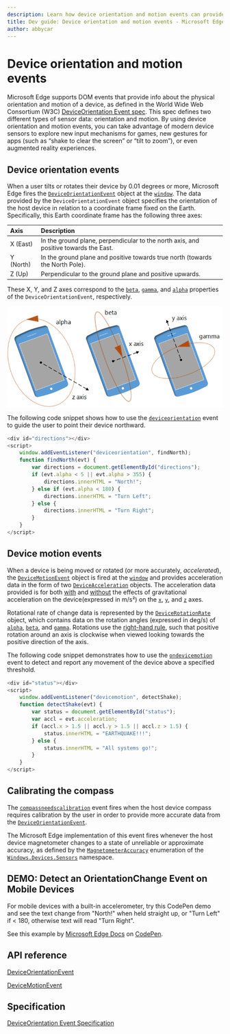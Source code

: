 ```yaml
---
description: Learn how device orientation and motion events can provide event info about the physical orientation and motion of your user’s device.
title: Dev guide: Device orientation and motion events - Microsoft Edge Development
author: abbycar
---
```


# Device orientation and motion events


Microsoft Edge supports DOM events that provide info about the physical orientation and motion of a device, as defined in the World Wide Web Consortium (W3C) [DeviceOrientation Event spec](http://go.microsoft.com/fwlink/p/?LinkID=316395). This spec defines two different types of sensor data: orientation and motion. By using device orientation and motion events, you can take advantage of modern device sensors to explore new input mechanisms for games, new gestures for apps (such as “shake to clear the screen” or “tilt to zoom”), or even augmented reality experiences. 

## Device orientation events

When a user tilts or rotates their device by 0.01 degrees or more, Microsoft Edge fires the [`DeviceOrientationEvent`](https://msdn.microsoft.com/library/Dn322035) object at the [`window`](https://msdn.microsoft.com/library/ms535873). The data provided by the `DeviceOrientationEvent` object specifies the orientation of the host device in relation to a coordinate frame fixed on the Earth. Specifically, this Earth coordinate frame has the following three axes:

Axis | Description
:-------- | :---------
X (East) | In the ground plane, perpendicular to the north axis, and positive towards the East.
Y (North) | In the ground plane and positive towards true north (towards the North Pole).
Z (Up) | Perpendicular to the ground plane and positive upwards.

These X, Y, and Z axes correspond to the [`beta`](https://msdn.microsoft.com/library/dn322038), [`gamma`](https://msdn.microsoft.com/library/dn322039), and [`alpha`](https://msdn.microsoft.com/library/dn322037) properties of the `DeviceOrientationEvent`, respectively.

![Diagram showing the alpha, beta, and gamma angles of rotation returned in the deviceorientation event related to 3D X, Y, and Z axes: alpha = rotate around the Z axis, beta = X axis, and gamma = Y axis.](./../media/deviceorientation.png)

The following code snippet shows how to use the [`deviceorientation`](https://msdn.microsoft.com/library/Dn322042) event to guide the user to point their device northward.

```javascript
<div id="directions"></div>
<script>
    window.addEventListener("deviceorientation", findNorth);
    function findNorth(evt) {
        var directions = document.getElementById("directions");
        if (evt.alpha < 5 || evt.alpha > 355) {
            directions.innerHTML = "North!";
        } else if (evt.alpha < 180) {
            directions.innerHTML = "Turn Left";
        } else {
            directions.innerHTML = "Turn Right";
        }
    }
</script>
```

## Device motion events


When a device is being moved or rotated (or more accurately, *accelerated*), the [`DeviceMotionEvent`](https://msdn.microsoft.com/library/Dn342897) object is fired at the [`window`](https://msdn.microsoft.com/library/ms535873) and provides acceleration data in the form of two [`DeviceAcceleration`](https://msdn.microsoft.com/library/Dn342893) objects. The acceleration data provided is for both [with](https://msdn.microsoft.com/library/dn342899) and [without](https://msdn.microsoft.com/library/dn342898) the effects of gravitational acceleration on the device(expressed in m/s²) on the [`x`](https://msdn.microsoft.com/library/dn342894), [`y`](https://msdn.microsoft.com/library/dn342895), and [`z`](https://msdn.microsoft.com/library/dn342896) axes.

Rotational rate of change data is represented by the [`DeviceRotationRate`](https://msdn.microsoft.com/library/Dn342903) object, which contains data on the rotation angles (expressed in deg/s) of [`alpha`](https://msdn.microsoft.com/library/dn322037), [`beta`](https://msdn.microsoft.com/library/dn322038), and [`gamma`](https://msdn.microsoft.com/library/dn322039). Rotations use the [right-hand rule](http://go.microsoft.com/fwlink/p/?LinkID=321282), such that positive rotation around an axis is clockwise when viewed looking towards the positive direction of the axis.

The following code snippet demonstrates how to use the [`ondevicemotion`](https://msdn.microsoft.com/library/Dn342932) event to detect and report any movement of the device above a specified threshold.

```javascript
<div id="status"></div>
<script>
    window.addEventListener("devicemotion", detectShake);
    function detectShake(evt) {
        var status = document.getElementById("status");
        var accl = evt.acceleration;
        if (accl.x > 1.5 || accl.y > 1.5 || accl.z > 1.5) {
            status.innerHTML = "EARTHQUAKE!!!";
        } else {
            status.innerHTML = "All systems go!";
        }
    }
</script>
```

## Calibrating the compass


The [`compassneedscalibration`](https://msdn.microsoft.com/library/Dn629487) event fires when the host device compass requires calibration by the user in order to provide more accurate data from the [`DeviceOrientationEvent`](https://msdn.microsoft.com/library/Dn322035).

The Microsoft Edge implementation of this event fires whenever the host device magnetometer changes to a state of unreliable or approximate accuracy, as defined by the [`MagnetometerAccuracy`](https://msdn.microsoft.com/library/windows/apps/Dn297552) enumeration of the [`Windows.Devices.Sensors`](https://msdn.microsoft.com/library/windows/apps/BR206408) namespace.

## DEMO: Detect an OrientationChange Event on Mobile Devices

For mobile devices with a built-in accelerometer, try this CodePen demo and see the text change from "North!" when held straight up, or "Turn Left" if < 180, otherwise text will read "Turn Right". 

<div class="codepen-wrap"><p data-height="300" data-theme-id="23761" data-slug-hash="RaLjNV" data-default-tab="result" data-user="MicrosoftEdgeDocumentation" data-embed-version="2" data-editable="true" class="codepen">See this example by <a href="https://codepen.io/MicrosoftEdgeDocumentation">Microsoft Edge Docs</a> on <a href="https://codepen.io/MicrosoftEdgeDocumentation/pen/RaLjNV">CodePen</a>.</p></div><script async src="//assets.codepen.io/assets/embed/ei.js"></script>



## API reference

[DeviceOrientationEvent](https://msdn.microsoft.com/library/Dn322035)

[DeviceMotionEvent](https://msdn.microsoft.com/library/Dn342897)

## Specification

[DeviceOrientation Event Specification](http://go.microsoft.com/fwlink/p/?LinkID=316395)



